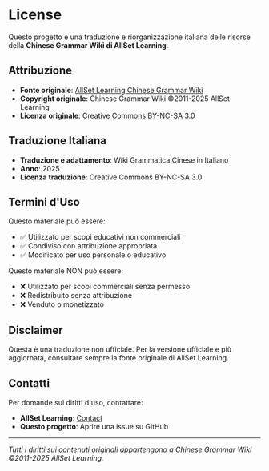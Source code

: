 # License

Questo progetto è una traduzione e riorganizzazione italiana delle risorse della **Chinese Grammar Wiki di AllSet Learning**.

## Attribuzione

- **Fonte originale**: [AllSet Learning Chinese Grammar Wiki](https://resources.allsetlearning.com/chinese/grammar/Main_Page)
- **Copyright originale**: Chinese Grammar Wiki ©2011-2025 AllSet Learning
- **Licenza originale**: [Creative Commons BY-NC-SA 3.0](http://creativecommons.org/licenses/by-nc-sa/3.0/)

## Traduzione Italiana

- **Traduzione e adattamento**: Wiki Grammatica Cinese in Italiano
- **Anno**: 2025
- **Licenza traduzione**: Creative Commons BY-NC-SA 3.0

## Termini d'Uso

Questo materiale può essere:

- ✅ Utilizzato per scopi educativi non commerciali
- ✅ Condiviso con attribuzione appropriata
- ✅ Modificato per uso personale o educativo

Questo materiale NON può essere:

- ❌ Utilizzato per scopi commerciali senza permesso
- ❌ Redistribuito senza attribuzione
- ❌ Venduto o monetizzato

## Disclaimer

Questa è una traduzione non ufficiale. Per la versione ufficiale e più aggiornata, consultare sempre la fonte originale di AllSet Learning.

## Contatti

Per domande sui diritti d'uso, contattare:

- **AllSet Learning**: [Contact](https://resources.allsetlearning.com/chinese/grammar/Contact)
- **Questo progetto**: Aprire una issue su GitHub

---

*Tutti i diritti sui contenuti originali appartengono a Chinese Grammar Wiki ©2011-2025 AllSet Learning.*
